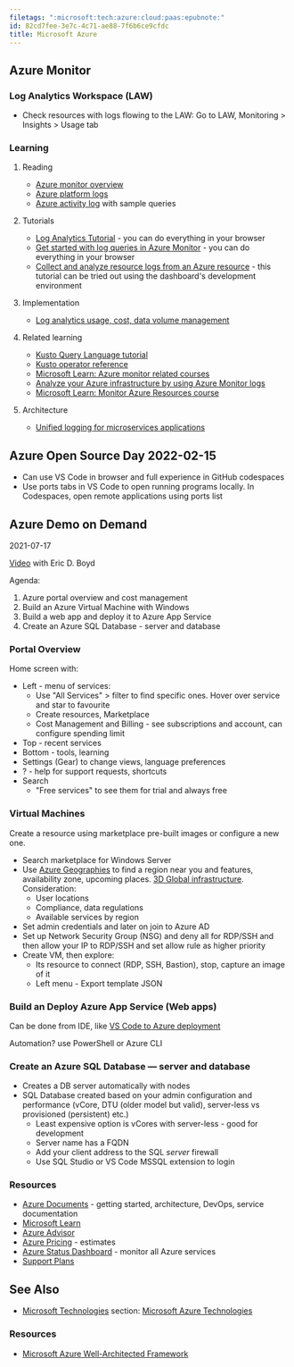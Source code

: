 ```yaml
---
filetags: ":microsoft:tech:azure:cloud:paas:epubnote:"
id: 82cd7fee-3e7c-4c71-ae88-7f6b6ce9cfdc
title: Microsoft Azure
---
```


## Azure Monitor

### Log Analytics Workspace (LAW)

- Check resources with logs flowing to the LAW: Go to LAW, Monitoring \>
  Insights \> Usage tab

### Learning

1.  Reading

    - [Azure monitor
      overview](https://docs.microsoft.com/en-us/azure/azure-monitor/overview)
    - [Azure platform
      logs](https://docs.microsoft.com/en-us/azure/azure-monitor/essentials/platform-logs-overview)
    - [Azure activity
      log](https://docs.microsoft.com/en-us/azure/azure-monitor/essentials/activity-log) with
      sample queries

2.  Tutorials

    - [Log Analytics
      Tutorial](https://docs.microsoft.com/en-us/azure/azure-monitor/logs/log-analytics-tutorial) -
      you can do everything in your browser
    - [Get started with log queries in Azure
      Monitor](https://docs.microsoft.com/en-us/azure/azure-monitor/logs/get-started-queries) -
      you can do everything in your browser
    - [Collect and analyze resource logs from an Azure
      resource](https://docs.microsoft.com/en-us/azure/azure-monitor/essentials/tutorial-resource-logs) -
      this tutorial can be tried out using the dashboard's development
      environment

3.  Implementation

    - [Log analytics usage, cost, data volume
      management](https://docs.microsoft.com/en-us/azure/azure-monitor/logs/manage-cost-storage)

4.  Related learning

    - [Kusto Query Language
      tutorial](https://docs.microsoft.com/en-us/azure/data-explorer/kusto/query/tutorial?pivots=azuremonitor)
    - [Kusto operator
      reference](https://docs.microsoft.com/en-us/azure/data-explorer/kusto/query/)
    - [Microsoft Learn: Azure monitor related
      courses](https://docs.microsoft.com/en-us/learn/browse/?roles=administrator%2Cai-engineer%2Cdata-analyst%2Cdata-engineer%2Cdata-scientist%2Cdatabase-administrator%2Cdeveloper%2Cdevops-engineer%2Csecurity-engineer%2Csolution-architect&resource_type=learning%20path&wt.mc_id=esi_lxp_webpage_wwl&expanded=azure&filter-products=monitor&products=azure-monitor)
    - [Analyze your Azure infrastructure by using Azure Monitor
      logs](https://docs.microsoft.com/en-us/learn/modules/analyze-infrastructure-with-azure-monitor-logs/)
    - [Microsoft Learn: Monitor Azure Resources
      course](https://docs.microsoft.com/en-us/learn/modules/design-monitoring-strategy-on-azure/1-introduction)

5.  Architecture

    - [Unified logging for microservices
      applications](https://docs.microsoft.com/en-us/azure/architecture/example-scenario/logging/unified-logging)

## Azure Open Source Day 2022-02-15

- Can use VS Code in browser and full experience in GitHub codespaces
- Use ports tabs in VS Code to open running programs locally. In
  Codespaces, open remote applications using ports list

## Azure Demo on Demand

2021-07-17

[Video](https://azure.microsoft.com/en-us/get-started/webinar/on-demand/)
with Eric D. Boyd

Agenda:

1.  Azure portal overview and cost management
2.  Build an Azure Virtual Machine with Windows
3.  Build a web app and deploy it to Azure App Service
4.  Create an Azure SQL Database - server and database

### Portal Overview

Home screen with:

- Left - menu of services:
  - Use "All Services" \> filter to find specific ones. Hover over
    service and star to favourite
  - Create resources, Marketplace
  - Cost Management and Billing - see subscriptions and account, can
    configure spending limit
- Top - recent services
- Bottom - tools, learning
- Settings (Gear) to change views, language preferences
- ? - help for support requests, shortcuts
- Search
  - "Free services" to see them for trial and always free

### Virtual Machines

Create a resource using marketplace pre-built images or configure a new
one.

- Search marketplace for Windows Server
- Use [Azure
  Geographies](https://azure.microsoft.com/en-ca/global-infrastructure/geographies/)
  to find a region near you and features, availability zone, upcoming
  places. [3D Global
  infrastructure](https://infrastructuremap.microsoft.com/explore).
  Consideration:
  - User locations
  - Compliance, data regulations
  - Available services by region
- Set admin credentials and later on join to Azure AD
- Set up Network Security Group (NSG) and deny all for RDP/SSH and then
  allow your IP to RDP/SSH and set allow rule as higher priority
- Create VM, then explore:
  - Its resource to connect (RDP, SSH, Bastion), stop, capture an image
    of it
  - Left menu - Export template JSON

### Build an Deploy Azure App Service (Web apps)

Can be done from IDE, like [VS Code to Azure
deployment](https://code.visualstudio.com/docs/azure/deployment)

Automation? use PowerShell or Azure CLI

### Create an Azure SQL Database — server and database

- Creates a DB server automatically with nodes
- SQL Database created based on your admin configuration and performance
  (vCore, DTU (older model but valid), server-less vs provisioned
  (persistent) etc.)
  - Least expensive option is vCores with server-less - good for
    development
  - Server name has a FQDN
  - Add your client address to the SQL *server* firewall
  - Use SQL Studio or VS Code MSSQL extension to login

### Resources

- [Azure Documents](https://docs.microsoft.com/en-us/documentation/) -
  getting started, architecture, DevOps, service documentation
- [Microsoft Learn](https://docs.microsoft.com/en-us/learn/)
- [Azure
  Advisor](https://portal.azure.com/?quickstart=true#blade/Microsoft_Azure_Expert/AdvisorMenuBlade/overview)
- [Azure Pricing](https://azure.microsoft.com/en-us/pricing/) -
  estimates
- [Azure Status Dashboard](https://status.azure.com/en-us/status) -
  monitor all Azure services
- [Support Plans](https://azure.microsoft.com/en-us/support/plans/)

## See Also

- [Microsoft Technologies](../005-tech-microsoft) section: [Microsoft
  Azure Technologies](id:d54649b7-e39b-4974-bab4-e32abbb37d32)

### Resources

- [Microsoft Azure Well-Architected
  Framework](https://docs.microsoft.com/en-us/azure/architecture/framework/)
